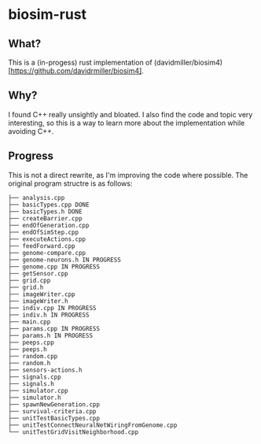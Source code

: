 # biosim-rust
## What?

This is a (in-progess) rust implementation of (davidmiller/biosim4)[https://github.com/davidrmiller/biosim4].

## Why?

I found C++ really unsightly and bloated. I also find the code and topic very interesting, so this is a way to learn more about the implementation while avoiding C++.

## Progress

This is not a direct rewrite, as I'm improving the code where possible. The original program structre is as follows:

```
├── analysis.cpp
├── basicTypes.cpp DONE
├── basicTypes.h DONE
├── createBarrier.cpp
├── endOfGeneration.cpp
├── endOfSimStep.cpp
├── executeActions.cpp
├── feedForward.cpp
├── genome-compare.cpp
├── genome-neurons.h IN PROGRESS
├── genome.cpp IN PROGRESS
├── getSensor.cpp
├── grid.cpp
├── grid.h
├── imageWriter.cpp
├── imageWriter.h
├── indiv.cpp IN PROGRESS
├── indiv.h IN PROGRESS
├── main.cpp
├── params.cpp IN PROGRESS
├── params.h IN PROGRESS
├── peeps.cpp
├── peeps.h
├── random.cpp
├── random.h
├── sensors-actions.h
├── signals.cpp
├── signals.h
├── simulator.cpp
├── simulator.h
├── spawnNewGeneration.cpp
├── survival-criteria.cpp
├── unitTestBasicTypes.cpp
├── unitTestConnectNeuralNetWiringFromGenome.cpp
└── unitTestGridVisitNeighborhood.cpp
```
